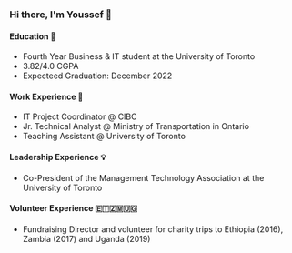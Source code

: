 ### Hi there, I'm Youssef 👋 

#### Education 🎒
- Fourth Year Business & IT student at the University of Toronto
- 3.82/4.0 CGPA
- Expecteed Graduation: December 2022

#### Work Experience 👔
- IT Project Coordinator @ CIBC
- Jr. Technical Analyst @ Ministry of Transportation in Ontario
- Teaching Assistant @ University of Toronto

#### Leadership Experience 💡
- Co-President of the Management Technology Association at the University of Toronto

#### Volunteer Experience 🇪🇹🇿🇲🇺🇬
- Fundraising Director and volunteer for charity trips to Ethiopia (2016), Zambia (2017) and Uganda (2019)




<!--
**youssefisk/youssefisk** is a ✨ _special_ ✨ repository because its `README.md` (this file) appears on your GitHub profile.

Here are some ideas to get you started:

- 🔭 I’m currently working on ...
- 🌱 I’m currently learning ...
- 👯 I’m looking to collaborate on ...
- 🤔 I’m looking for help with ...
- 💬 Ask me about ...
- 📫 How to reach me: ...
- 😄 Pronouns: ...
- ⚡ Fun fact: ...
-->
